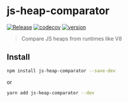 # js-heap-comparator
[![Release](https://github.com/ntrotner/js-heap-comparator/actions/workflows/release.yml/badge.svg)](https://github.com/ntrotner/js-heap-comparator/actions/workflows/release.yml)
[![codecov](https://codecov.io/github/ntrotner/js-heap-comparator/graph/badge.svg?token=3UGRT92UT9)](https://codecov.io/github/ntrotner/js-heap-comparator)
[![version](https://img.shields.io/npm/v/js-heap-comparator.svg?style=flat-square)](https://www.npmjs.com/package/js-heap-comparator)

> Compare JS heaps from runtimes like V8


## Install

```bash
npm install js-heap-comparator --save-dev
```
or
```bash
yarn add js-heap-comparator --dev
```

